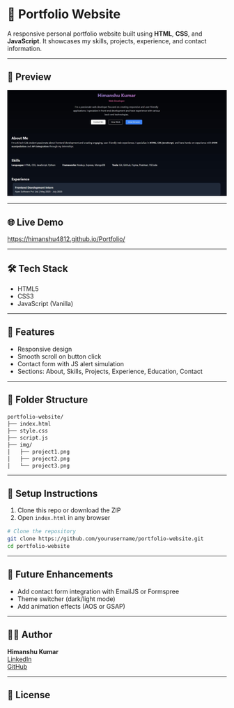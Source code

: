 # 💼 Portfolio Website

A responsive personal portfolio website built using **HTML**, **CSS**, and **JavaScript**.
It showcases my skills, projects, experience, and contact information.

---

## 📸 Preview
![Preview](img/portfolio.jpg)

---

## 🌐 Live Demo
https://himanshu4812.github.io/Portfolio/

---

## 🛠 Tech Stack
- HTML5
- CSS3
- JavaScript (Vanilla)

---

## 🚀 Features
- Responsive design
- Smooth scroll on button click
- Contact form with JS alert simulation
- Sections: About, Skills, Projects, Experience, Education, Contact

---

## 📂 Folder Structure
```
portfolio-website/
├── index.html
├── style.css
├── script.js
├── img/
│   ├── project1.png
│   ├── project2.png
│   └── project3.png
```

---

## 📜 Setup Instructions
1. Clone this repo or download the ZIP
2. Open `index.html` in any browser

```bash
# Clone the repository
git clone https://github.com/yourusername/portfolio-website.git
cd portfolio-website
```

---

## 🎯 Future Enhancements
- Add contact form integration with EmailJS or Formspree
- Theme switcher (dark/light mode)
- Add animation effects (AOS or GSAP)

---

## 🙋‍♂️ Author
**Himanshu Kumar**  
[LinkedIn](https://www.linkedin.com/in/himanshu-kumar-389a85273/)  
[GitHub](https://github.com/himanshu4812)

---

## 📄 License
